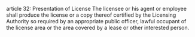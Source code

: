article 32: Presentation of License
The licensee or his agent or employee shall produce the license or a copy thereof certified by the Licensing Authority so required by an appropriate public officer, lawful occupant of the license area or the area covered by a lease or other interested person.
<ul>
</ul>